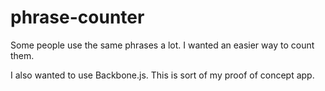 phrase-counter
==============

Some people use the same phrases a lot.  I wanted an easier way to count them.


I also wanted to use Backbone.js.  This is sort of my proof of concept app.